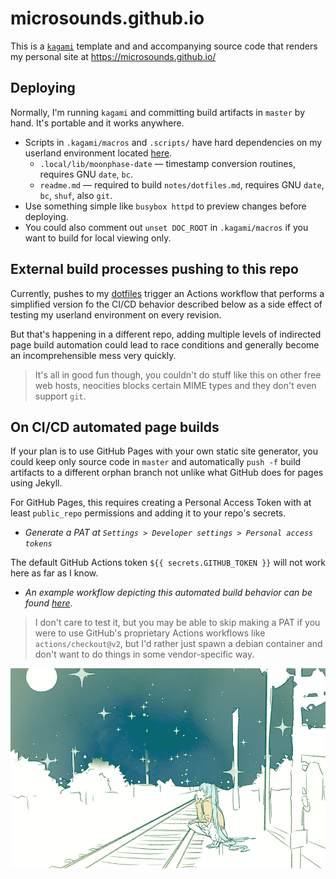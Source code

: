 # microsounds.github.io
This is a [`kagami`][kagami] template and and accompanying source code that renders my personal site at <https://microsounds.github.io/>

## Deploying
Normally, I'm running `kagami` and committing build artifacts in `master`
by hand.
It's portable and it works anywhere.

* Scripts in `.kagami/macros` and `.scripts/` have hard dependencies on my userland environment located [here][atelier].
	* `.local/lib/moonphase-date` — timestamp conversion routines, requires GNU `date`, `bc`.
	* `readme.md` — required to build `notes/dotfiles.md`, requires GNU `date`, `bc`, `shuf`, also `git`.
* Use something simple like `busybox httpd` to preview changes before deploying.
* You could also comment out `unset DOC_ROOT` in `.kagami/macros` if you want to build for local viewing only.

## External build processes pushing to this repo
Currently, pushes to my [dotfiles][atelier] trigger an Actions workflow that
performs a simplified version fo the CI/CD behavior described below as a side
effect of testing my userland environment on every revision.

But that's happening in a different repo, adding multiple levels of indirected
page build automation could lead to race conditions and generally become an
incomprehensible mess very quickly.

> It's all in good fun though, you couldn't do stuff like this on other free
> web hosts, neocities blocks certain MIME types and they don't even support
> `git`.

[kagami]: https://github.com/microsounds/kagami
[atelier]: https://github.com/microsounds/atelier


## On CI/CD automated page builds
If your plan is to use GitHub Pages with your own static site generator, you
could keep only source code in `master` and automatically `push -f` build
artifacts to a different orphan branch not unlike what GitHub does for pages
using Jekyll.

For GitHub Pages, this requires creating a Personal Access Token with at least `public_repo` permissions and adding it to your repo's secrets.
* _Generate a PAT at `Settings > Developer settings > Personal access tokens`_

The default GitHub Actions token `${{ secrets.GITHUB_TOKEN }}` will not work here as far as I know.

* _An example workflow depicting this automated build behavior can be found [here](static/unused/build.yml)_.

> I don't care to test it, but you may be able to skip making a PAT if you were
> to use GitHub's proprietary Actions workflows like `actions/checkout@v2`, but
> I'd rather just spawn a debian container and don't want to do things in some
> vendor-specific way.

![img](static/starry.png)
